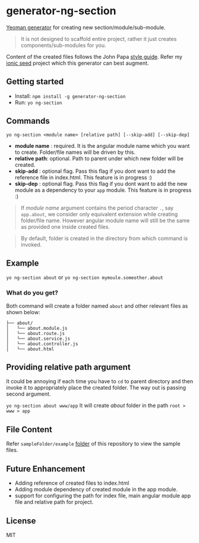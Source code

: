 # generator-ng-section

[Yeoman generator](http://yeoman.io/generators/) for creating new section/module/sub-module.

>It is not designed to scaffold entire project, rather it just creates components/sub-modules for you.

Content of the created files follows the John Papa [style guide](https://github.com/johnpapa/angular-styleguide/blob/master/a1/README.md). Refer my [ionic seed](https://github.com/amiteshhh/ionicseed) project which this generator can best augment.

## Getting started

- Install: `npm install -g generator-ng-section`
- Run: `yo ng-section`


## Commands

`yo ng-section <module name> [relative path] [--skip-add] [--skip-dep]`
* __module name__ : required. It is the angular module name which you want to create. Folder/file names will be driven by this.
* __relative path__: optional. Path to parent under which new folder will be created.
* __skip-add__ : optional flag. Pass this flag if you dont want to add the reference file in index.html. This feature is in progress :)
* __skip-dep__ : optional flag. Pass this flag if you dont want to add the new module as a dependency to your `app` module. This feature is in progress :)

> If _module name_ argument contains the period character `.`, say `app.about`, we consider only equivalent extension while creating folder/file name.
  However angular module name will still be the same as provided one inside created files.


>By default, folder is created in the directory from which command is invoked.


## Example
 `yo ng-section about` or `yo ng-section mymoule.someother.about`

### What do you get?

Both command will create a folder named `about` and other relevant files as shown below:

```
├── about/
│   └── about.module.js
│   └── about.route.js
│   └── about.service.js
│   └── about.controller.js
│   └── about.html

```

## Providing relative path argument

It could be annoying if each time you have to `cd` to parent directory and then invoke it to appropriately place the created folder. The way out is passing second argument.

`yo ng-section about www/app`
It will create _about_ folder in the path `root > www > app`


## File Content
Refer `sampleFolder/example` [folder](https://github.com/amiteshhh/generator-ng-section/tree/master/sampleFolder/example) of this repository to view the sample files.

## Future Enhancement

* Adding reference of created files to index.html
* Adding module dependency of created module in the app module.
* support for configuring the path for index file, main angular module app file and relative path for project.

## License

MIT

